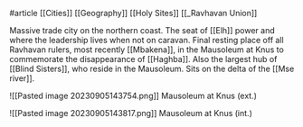 #article
[[Cities]]
[[Geography]]
[[Holy Sites]]
[[_Ravhavan Union]]

Massive trade city on the northern coast. The seat of [[Elh]] power and where the leadership lives when not on caravan. Final resting place off all Ravhavan rulers, most recently [[Mbakena]], in the Mausoleum at Knus to commemorate the disappearance of [[Haghba]]. Also the largest hub of [[Blind Sisters]], who reside in the Mausoleum. Sits on the delta of the [[Mse river]].

![[Pasted image 20230905143754.png]]
Mausoleum at Knus (ext.)

![[Pasted image 20230905143817.png]]
Mausoleum at Knus (int.)